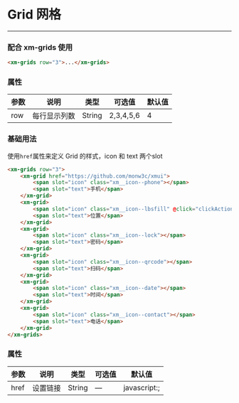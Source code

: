 # Grid 网格
----
### 配合 xm-grids 使用
``` html
<xm-grids row="3">...</xm-grids>
```
### 属性
| 参数      | 说明    | 类型      | 可选值       | 默认值   |
|---------- |-------- |---------- |-------------  |-------- |
| row    | 每行显示列数   | String  |  2,3,4,5,6 |  4   |


### 基础用法
使用```href```属性来定义 Grid 的样式，icon 和 text 两个slot
``` html
<xm-grids row="3">
    <xm-grid href="https://github.com/monw3c/xmui">
        <span slot="icon" class="xm__icon--phone"></span>
        <span slot="text">手机</span>
    </xm-grid>
    <xm-grid>
        <span slot="icon" class="xm__icon--lbsfill" @click="clickAction"></span>
        <span slot="text">位置</span>
    </xm-grid>
    <xm-grid>
        <span slot="icon" class="xm__icon--lock"></span>
        <span slot="text">密码</span>
    </xm-grid>
    <xm-grid>
        <span slot="icon" class="xm__icon--qrcode"></span>
        <span slot="text">扫码</span>
    </xm-grid>
    <xm-grid>
        <span slot="icon" class="xm__icon--date"></span>
        <span slot="text">时间</span>
    </xm-grid>
    <xm-grid>
        <span slot="icon" class="xm__icon--contact"></span>
        <span slot="text">电话</span>
    </xm-grid>
</xm-grids>
```

### 属性
| 参数      | 说明    | 类型      | 可选值       | 默认值   |
|---------- |-------- |---------- |-------------  |-------- |
| href     | 设置链接   | String  |  — | javascript:;   |
